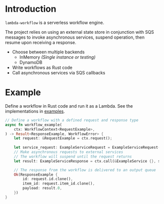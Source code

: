 # Introduction

`lambda-workflow` is a serverless workflow engine.

The project relies on using an external state store in conjunction with SQS messages to invoke asynchronous services, suspend operation, then resume upon receiving a response.

* Choose between multiple backends
  * InMemory *(Single instance or testing)*
  * DynamoDB
* Write workflows as Rust code
* Call asynchronous services via SQS callbacks

# Example

Define a workflow in Rust code and run it as a Lambda. See the implementations in [examples](./examples).

```rust
// Define a workflow with a defined request and response type
async fn workflow_example(
    ctx: WorkflowContext<RequestExample>,
) -> Result<ResponseExample, WorkflowError> {
    let request: &RequestExample = ctx.request();
  
    let service_request: ExampleServiceRequest = ExampleServiceRequest(request.item_id.clone());
    // Make asynchronous requests to external services
    // The workflow will suspend until the request returns
    let result: ExampleServiceResponse = ctx.call(&ExampleService {}, service_request).await?;

    // The response from the workflow is delivered to an output queue
    Ok(ResponseExample {
        id: request.id.clone(),
        item_id: request.item_id.clone(),
        payload: result.0,
    })
}
```